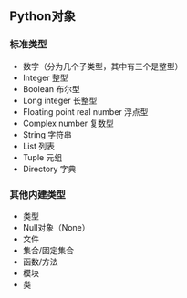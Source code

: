 ## Python对象

### 标准类型

- 数字（分为几个子类型，其中有三个是整型）
- Integer 整型
- Boolean 布尔型
- Long integer 长整型
- Floating point real number 浮点型
- Complex number 复数型
- String 字符串
- List 列表
- Tuple 元组
- Directory 字典

### 其他内建类型

- 类型
- Null对象（None）
- 文件
- 集合/固定集合
- 函数/方法
- 模块
- 类